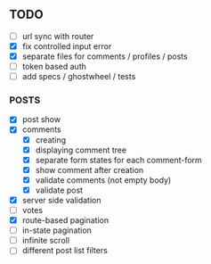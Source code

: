 ## TODO

- [ ] url sync with router
- [x] fix controlled input error
- [x] separate files for comments / profiles / posts
- [ ] token based auth
- [ ] add specs / ghostwheel / tests
### POSTS
- [x] post show
- [x] comments
  - [x] creating
  - [x] displaying comment tree
  - [x] separate form states for each comment-form
  - [x] show comment after creation
  - [x] validate comments (not empty body)
  - [x] validate post
- [x] server side validation
- [ ] votes
- [x] route-based pagination
- [ ] in-state pagination
- [ ] infinite scroll
- [ ] different post list filters
